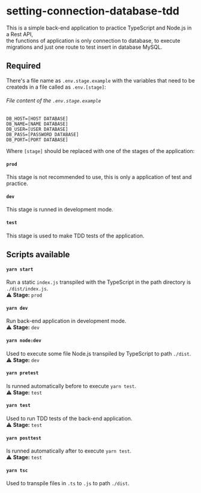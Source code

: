 # setting-connection-database-tdd
This is a simple back-end application to practice TypeScript and Node.js in a Rest API,  
the functions of application is only connection to database, to execute migrations and   just one route to test insert in database MySQL.

## Required
There's a file name as `.env.stage.example` with the variables that need to be createds in a file called as `.env.[stage]`:
  
###### File content of the `.env.stage.example`
```
DB_HOST=[HOST DATABASE]
DB_NAME=[NAME DATABASE]
DB_USER=[USER DATABASE]
DB_PASS=[PASSWORD DATABASE]
DB_PORT=[PORT DATABASE]

```
  
Where `[stage]` should be replaced with one of the stages of the application:  
#### `prod`
This stage is not recommended to use, this is only a application of test and practice.  
#### `dev`
This stage is runned in development mode.
#### `test`
This stage is used to make TDD tests of the application.  
  
## Scripts available
#### `yarn start`
Run a static `index.js` transpiled with the TypeScript in the path directory is `./dist/index.js`.  
⚠️ **Stage:** `prod`  
#### `yarn dev`
Run back-end application in development mode.  
⚠️ **Stage:** `dev`  
#### `yarn node:dev`
Used to execute some file Node.js transpiled by TypeScript to path `./dist`.  
⚠️ **Stage:** `dev`  
#### `yarn pretest`
Is runned automatically before to execute `yarn test`.  
⚠️ **Stage:** `test`  
#### `yarn test`
Used to run TDD tests of the back-end application.  
⚠️ **Stage:** `test` 
#### `yarn posttest`
Is runned automatically after to execute `yarn test`.  
⚠️ **Stage:** `test`  
#### `yarn tsc`
Used to transpile files in `.ts` to `.js` to path `./dist`.
